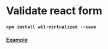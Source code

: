 # Validate react form


#### `npm install wil-virtualized --save`

#### [Example](https://codesandbox.io/s/suspicious-pasteur-gm1kt)
